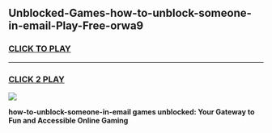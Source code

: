 
## Unblocked-Games-how-to-unblock-someone-in-email-Play-Free-orwa9
<h3>
<a href="https://premium76.site?title=how-to-unblock-someone-in-email&ref=21A">CLICK TO PLAY</a></h3>
<hr>

<h3>
<a href="https://premium76.site?title=how-to-unblock-someone-in-email&ref=21A">CLICK 2 PLAY</a>
  
</h3>

<a href="https://premium76.site?title=how-to-unblock-someone-in-email&ref=21A"><img src="https://clearcache.store/games.png"></a>


**how-to-unblock-someone-in-email games unblocked: Your Gateway to Fun and Accessible Online Gaming**
